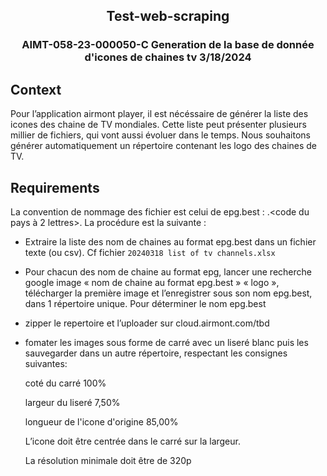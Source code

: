 
<h2 align="center">Test-web-scraping</h3>
<h3 align="center">AIMT-058-23-000050-C Generation de la base de donnée d'icones de chaines tv 3/18/2024</h3>


## Context

Pour l’application airmont player, il est nécéssaire de générer la liste des icones des chaine de TV mondiales.
Cette liste peut présenter plusieurs millier de fichiers, qui vont aussi évoluer dans le temps.
Nous souhaitons générer automatiquement un répertoire contenant les logo des chaines de TV.

## Requirements


La convention de nommage des fichier est celui de epg.best : <nom de la chaine sans espaces>.<code du pays à 2 lettres>.
La procédure est la suivante :

* Extraire la liste des nom de chaines au format epg.best dans un fichier texte (ou csv). Cf fichier `20240318 list of tv
channels.xlsx`
* Pour chacun des nom de chaine au format epg, lancer une recherche google image « nom de chaine au format
epg.best » « logo », télécharger la première image et l’enregistrer sous son nom epg.best, dans 1 répertoire unique.
Pour déterminer le nom epg.best
* zipper le repertoire et l’uploader sur cloud.airmont.com/tbd
* fomater les images sous forme de carré avec un liseré blanc puis les sauvegarder dans un autre répertoire, respectant les consignes suivantes:
  
    coté du carré 100%
  
    largeur du liseré 7,50%
  
    longueur de l'icone d'origine 85,00%
  
    L’icone doit être centrée dans le carré sur la largeur.
  
    La résolution minimale doit être de 320p
